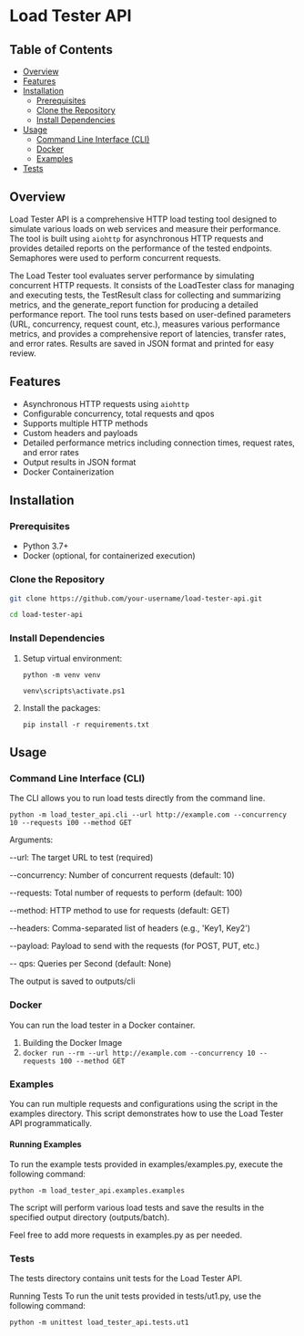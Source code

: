 # Load Tester API

## Table of Contents
- [Overview](#overview)
- [Features](#features)
- [Installation](#installation)
  - [Prerequisites](#prerequisites)
  - [Clone the Repository](#clone-the-repository)
  - [Install Dependencies](#install-dependencies)
- [Usage](#usage)
  - [Command Line Interface (CLI)](#command-line-interface-cli)
  - [Docker](#docker)
  - [Examples](#examples)
- [Tests](#tests)

## Overview
Load Tester API is a comprehensive HTTP load testing tool designed to simulate various loads on web services and measure their performance. The tool is built using `aiohttp` for asynchronous HTTP requests and provides detailed reports on the performance of the tested endpoints. Semaphores were used to perform concurrent requests. 

The Load Tester tool evaluates server performance by simulating concurrent HTTP requests. It consists of the LoadTester class for managing and executing tests, the TestResult class for collecting and summarizing metrics, and the generate_report function for producing a detailed performance report. The tool runs tests based on user-defined parameters (URL, concurrency, request count, etc.), measures various performance metrics, and provides a comprehensive report of latencies, transfer rates, and error rates. Results are saved in JSON format and printed for easy review.

## Features
- Asynchronous HTTP requests using `aiohttp`
- Configurable concurrency, total requests and qpos
- Supports multiple HTTP methods
- Custom headers and payloads
- Detailed performance metrics including connection times, request rates, and error rates
- Output results in JSON format
- Docker Containerization

## Installation

### Prerequisites
- Python 3.7+
- Docker (optional, for containerized execution)

### Clone the Repository

```bash
git clone https://github.com/your-username/load-tester-api.git

cd load-tester-api 
```

### Install Dependencies

1. Setup virtual environment:

    ```python -m venv venv```
  
    ```venv\scripts\activate.ps1```

2. Install the packages:

    ``` pip install -r requirements.txt ```

## Usage

### Command Line Interface (CLI)
The CLI allows you to run load tests directly from the command line.

```python -m load_tester_api.cli --url http://example.com --concurrency 10 --requests 100 --method GET ```

Arguments:

--url: The target URL to test (required)

--concurrency: Number of concurrent requests (default: 10)

--requests: Total number of requests to perform (default: 100)

--method: HTTP method to use for requests (default: GET)

--headers: Comma-separated list of headers (e.g., 'Key1, Key2')

--payload: Payload to send with the requests (for POST, PUT, etc.)

-- qps: Queries per Second (default: None)

The output is saved to outputs/cli

### Docker

You can run the load tester in a Docker container.

1. Building the Docker Image
2. ``` docker run --rm --url http://example.com --concurrency 10 --requests 100 --method GET ```

### Examples

You can run multiple requests and configurations using the script in the examples directory. This script demonstrates how to use the Load Tester API programmatically.

#### Running Examples
To run the example tests provided in examples/examples.py, execute the following command:

```python -m load_tester_api.examples.examples```

The script will perform various load tests and save the results in the specified output directory (outputs/batch).

Feel free to add more requests in examples.py as per needed.

### Tests

The tests directory contains unit tests for the Load Tester API.

Running Tests
To run the unit tests provided in tests/ut1.py, use the following command:

```python -m unittest load_tester_api.tests.ut1```

